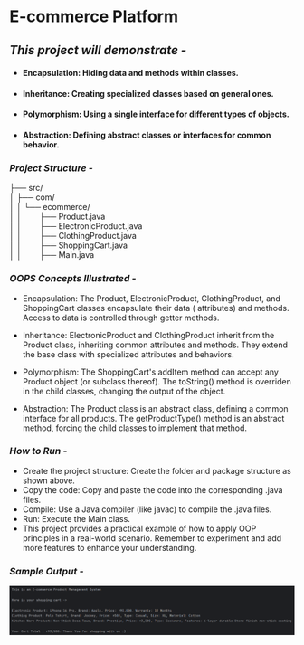 # E-commerce Platform

## *This project will demonstrate -*

- #### Encapsulation: Hiding data and methods within classes.
- #### Inheritance: Creating specialized classes based on general ones.
- #### Polymorphism: Using a single interface for different types of objects.
- #### Abstraction: Defining abstract classes or interfaces for common behavior.

### *Project Structure -*

├── src/  
│ ├── com/   
│ │ └── ecommerce/      
│ │ &nbsp;&nbsp;&nbsp;&nbsp;&nbsp;&nbsp;&nbsp;├── Product.java  
│ │ &nbsp;&nbsp;&nbsp;&nbsp;&nbsp;&nbsp;&nbsp;├── ElectronicProduct.java  
│ │ &nbsp;&nbsp;&nbsp;&nbsp;&nbsp;&nbsp;&nbsp;├── ClothingProduct.java  
│ │ &nbsp;&nbsp;&nbsp;&nbsp;&nbsp;&nbsp;&nbsp;├── ShoppingCart.java  
│ │ &nbsp;&nbsp;&nbsp;&nbsp;&nbsp;&nbsp;&nbsp;├── Main.java

### *OOPS Concepts Illustrated -*

- Encapsulation: The Product, ElectronicProduct, ClothingProduct, and ShoppingCart classes encapsulate their data (
  attributes) and methods.
  Access to data is controlled through getter methods.

- Inheritance: ElectronicProduct and ClothingProduct inherit from the Product class, inheriting common attributes and
  methods.
  They extend the base class with specialized attributes and behaviors.

- Polymorphism: The ShoppingCart's addItem method can accept any Product object (or subclass thereof).
  The toString() method is overriden in the child classes, changing the output of the object.

- Abstraction: The Product class is an abstract class, defining a common interface for all products.
  The getProductType() method is an abstract method, forcing the child classes to implement that method.

### *How to Run -*

- Create the project structure: Create the folder and package structure as shown above.
- Copy the code: Copy and paste the code into the corresponding .java files.
- Compile: Use a Java compiler (like javac) to compile the .java files.
- Run: Execute the Main class.
- This project provides a practical example of how to apply OOP principles in a real-world scenario. Remember to
  experiment and add more features to enhance your understanding.

### *Sample Output -*

![Output.png](Output.png)